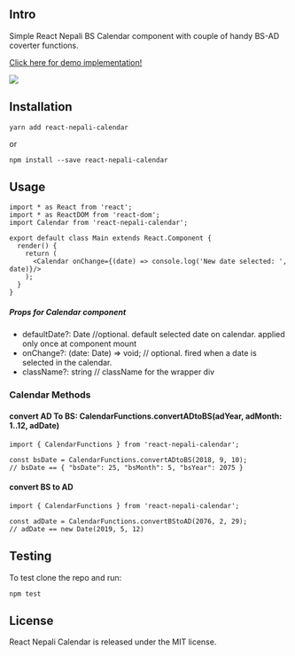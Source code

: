 ## Intro
Simple React Nepali BS Calendar component with couple of handy BS-AD coverter functions.

[Click here for demo implementation!](https://codesandbox.io/s/l2y030r8zm "click it to see the component it in action")

<a href="https://l2y030r8zm.codesandbox.io/" target="_blank">
<img src="https://raw.githubusercontent.com/getaasciesh/ReactNepaliCalendar/master/screenshot.png" />
</a>

## Installation

```
yarn add react-nepali-calendar
```
or
```
npm install --save react-nepali-calendar
```

## Usage

```
import * as React from 'react';
import * as ReactDOM from 'react-dom';
import Calendar from 'react-nepali-calendar';

export default class Main extends React.Component {
  render() {
    return (
      <Calendar onChange={(date) => console.log('New date selected: ', date)}/>
    );
  }
}
```
##### Props for Calendar component
* defaultDate?: Date //optional. default selected date on calendar. applied only once at component mount
* onChange?: (date: Date) => void; // optional. fired when a date is selected in the calendar.
* className?: string // className for the wrapper div

### Calendar Methods
#### convert AD To BS: CalendarFunctions.convertADtoBS(adYear, adMonth: 1..12, adDate) 
```
import { CalendarFunctions } from 'react-nepali-calendar';

const bsDate = CalendarFunctions.convertADtoBS(2018, 9, 10);
// bsDate == { "bsDate": 25, "bsMonth": 5, "bsYear": 2075 }
```

#### convert BS to AD
```
import { CalendarFunctions } from 'react-nepali-calendar';

const adDate = CalendarFunctions.convertBStoAD(2076, 2, 29);
// adDate == new Date(2019, 5, 12)
```

## Testing
To test clone the repo and run:
```
npm test
```

## License
React Nepali Calendar is released under the MIT license.
